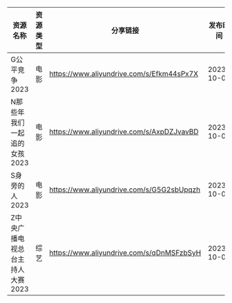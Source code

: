 | 资源名称               | 资源类型 | 分享链接                                      | 发布时间       |
| ------------------ | ---- | ----------------------------------------- | ---------- |
| G公平竞争2023          | 电影   | https://www.aliyundrive.com/s/Efkm44sPx7X | 2023-10-07 |
| N那些年我们一起追的女孩2023   | 电影   | https://www.aliyundrive.com/s/AxpDZJvavBD | 2023-10-07 |
| S身旁的人2023          | 电影   | https://www.aliyundrive.com/s/G5G2sbUpqzh | 2023-10-07 |
| Z中央广播电视总台主持人大赛2023 | 综艺   | https://www.aliyundrive.com/s/qDnMSFzbSyH | 2023-10-07 |
